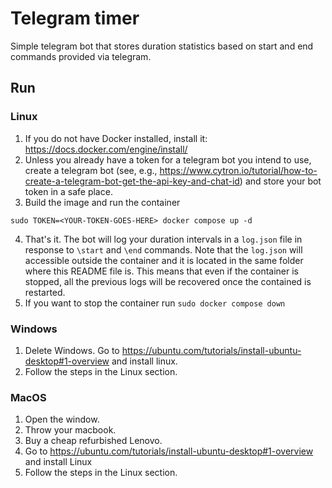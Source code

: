 # Telegram timer

Simple telegram bot that stores duration statistics based on start and end commands provided via telegram. 

## Run

### Linux 

1. If you do not have Docker installed, install it: https://docs.docker.com/engine/install/
2. Unless you already have a token for a telegram bot you intend to use, create a telegram bot (see, e.g., https://www.cytron.io/tutorial/how-to-create-a-telegram-bot-get-the-api-key-and-chat-id) and store your bot token in a safe place.
3. Build the image and run the container
```
sudo TOKEN=<YOUR-TOKEN-GOES-HERE> docker compose up -d
```
4. That's it. The bot will log your duration intervals in a `log.json` file in response to `\start` and `\end` commands. Note that the `log.json` will accessible outside the container and it is located in the same folder where this README file is. This means that even if the container is stopped, all the previous logs will be recovered once the contained is restarted. 
5. If you want to stop the container run `sudo docker compose down`

### Windows
1. Delete Windows. Go to https://ubuntu.com/tutorials/install-ubuntu-desktop#1-overview and install linux. 
2. Follow the steps in the Linux section. 

### MacOS
1. Open the window. 
2. Throw your macbook. 
3. Buy a cheap refurbished Lenovo. 
4. Go to https://ubuntu.com/tutorials/install-ubuntu-desktop#1-overview and install Linux 
5. Follow the steps in the Linux section. 